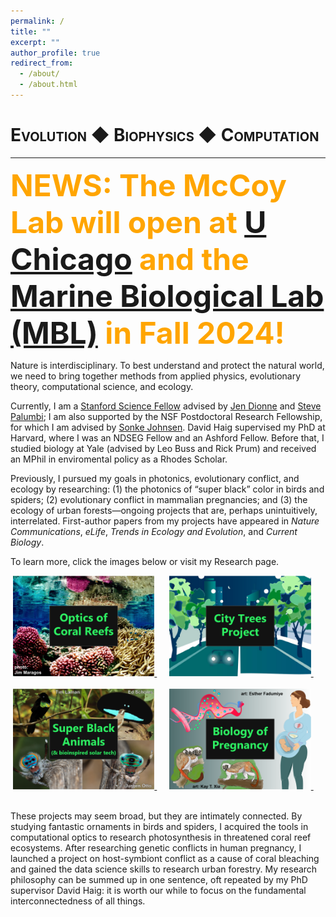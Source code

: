 ```yaml
---
permalink: /
title: ""
excerpt: ""
author_profile: true
redirect_from: 
  - /about/
  - /about.html
---
```


<span style="font-variant:small-caps;">Evolution &#9670; Biophysics &#9670; Computation</span>
====

***

<font size="10" color="orange">**NEWS: The McCoy Lab will open at [U Chicago](https://ecologyandevolution.uchicago.edu/) and the [Marine Biological Lab (MBL)](https://www.mbl.edu/) in Fall 2024!**</font>

Nature is interdisciplinary. To best understand and protect the natural world, we need to bring together methods from applied physics, evolutionary theory, computational science, and ecology.

Currently, I am a [Stanford Science Fellow](https://stanfordsciencefellows.stanford.edu/meet-fellows) advised by [Jen Dionne](http://dionne.stanford.edu/) and [Steve Palumbi](https://hopkinsmarinestation.stanford.edu/people/stephen-palumbi); I am also supported by the NSF Postdoctoral Research Fellowship, for which I am advised by [Sonke Johnsen](https://opticsoflife.org/). David Haig supervised my PhD at Harvard, where I was an NDSEG Fellow and an Ashford Fellow. Before that, I studied biology at Yale (advised by Leo Buss and Rick Prum) and received an MPhil in enviromental policy as a Rhodes Scholar.

Previously, I pursued my goals in photonics, evolutionary conflict, and ecology by researching: (1) the photonics of “super black” color in birds and spiders; (2) evolutionary conflict in mammalian pregnancies; and (3) the ecology of urban forests—ongoing projects that are, perhaps unintuitively, interrelated.  First-author papers from my projects have appeared in <i>Nature Communications</i>, <i>eLife</i>, <i>Trends in Ecology and Evolution</i>, and <i>Current Biology</i>.

To learn more, click the images below or visit my Research page.

<div align="center">
    <a href="https://reallymccoy.github.io/research/#optics-of-coral-reefs" target="_blank">
    <img src="/images/Coral_Logo.png" alt="Optics of Coral Reefs" width="45%">
  </a>&nbsp;&nbsp;&nbsp;&nbsp;
  <a href="https://reallymccoy.github.io/research/#city-trees-project" target="_blank">
    <img src="/images/Trees_Logo.png" alt="City Trees Project" width="45%">
  </a>&nbsp;&nbsp;&nbsp;&nbsp;
  <br><br>
    <a href="https://reallymccoy.github.io/research/#super-black-animals-bioinspired-solar-tech" target="_blank">
    <img src="/images/SuperBlack_Logo.png" alt="Super Black Animals" width="45%">
  </a>&nbsp;&nbsp;&nbsp;&nbsp;
  <a href="https://reallymccoy.github.io/research/#biology-of-pregnancy" target="_blank">
    <img src="/images/Pregnancy_Logo.png" alt="Biology of Pregnancy" width="45%">
  </a>&nbsp;&nbsp;&nbsp;&nbsp;
</div>

  \
These projects may seem broad, but they are intimately connected. By studying fantastic ornaments in birds and spiders, I acquired the tools in computational optics to research photosynthesis in threatened coral reef ecosystems. After researching genetic conflicts in human pregnancy, I launched a project on host-symbiont conflict as a cause of coral bleaching and gained the data science skills to research urban forestry. My research philosophy can be summed up in one sentence, oft repeated by my PhD supervisor David Haig: it is worth our while to focus on the fundamental interconnectedness of all things.
